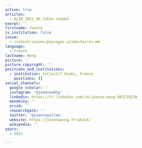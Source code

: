 ```yaml
---
active: true
articles:
  - ALIM_2022_06_table-ronde3
exerpt: ''
firstname: Joanna
is_institution: false
issue:
  - content/issues/paysages-alimentaires.md
language:
  - French
lastname: Wong
picture: ''
picture_copyright: ''
positions_and_institutions:
  - institution: Collectif Enoki, France
    positions: []
social_channels:
  google_scholar: ''
  instagram: '@joannaw0ng'
  linkedin: https://fr.linkedin.com/in/joanna-wong-043119228
  mendeley: ''
  orcid: ''
  researchgate: ''
  twitter: '@joannayellow'
  website: https://joannawong.fr/about/
  wikipedia: ''
years:
  - 2022

---
```

